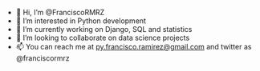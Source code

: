 - 👋 Hi, I’m @FranciscoRMRZ
- 👀 I’m interested in Python development
- 🌱 I’m currently working on Django, SQL and statistics
- 💞️ I’m looking to collaborate on data science projects
- 📫 You can reach me at py.francisco.ramirez@gmail.com and twitter as @franciscormrz

<!---
FranciscoRMRZ/FranciscoRMRZ is a ✨ special ✨ repository because its `README.md` (this file) appears on your GitHub profile.
You can click the Preview link to take a look at your changes.
--->
